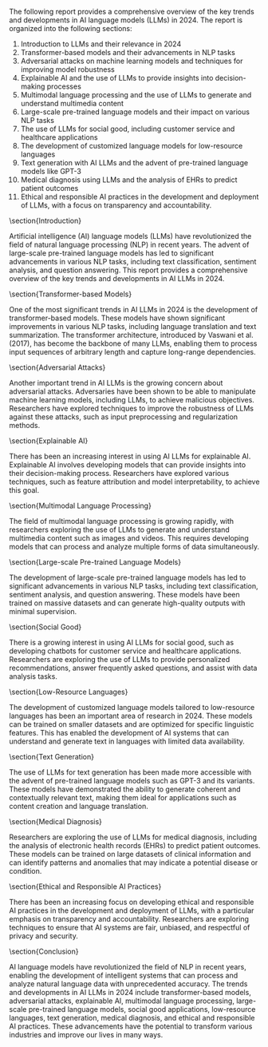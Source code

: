 The following report provides a comprehensive overview of the key trends and developments in AI language models (LLMs) in 2024. The report is organized into the following sections:

1. Introduction to LLMs and their relevance in 2024
2. Transformer-based models and their advancements in NLP tasks
3. Adversarial attacks on machine learning models and techniques for improving model robustness
4. Explainable AI and the use of LLMs to provide insights into decision-making processes
5. Multimodal language processing and the use of LLMs to generate and understand multimedia content
6. Large-scale pre-trained language models and their impact on various NLP tasks
7. The use of LLMs for social good, including customer service and healthcare applications
8. The development of customized language models for low-resource languages
9. Text generation with AI LLMs and the advent of pre-trained language models like GPT-3
10. Medical diagnosis using LLMs and the analysis of EHRs to predict patient outcomes
11. Ethical and responsible AI practices in the development and deployment of LLMs, with a focus on transparency and accountability.

\section{Introduction}

Artificial intelligence (AI) language models (LLMs) have revolutionized the field of natural language processing (NLP) in recent years. The advent of large-scale pre-trained language models has led to significant advancements in various NLP tasks, including text classification, sentiment analysis, and question answering. This report provides a comprehensive overview of the key trends and developments in AI LLMs in 2024.

\section{Transformer-based Models}

One of the most significant trends in AI LLMs in 2024 is the development of transformer-based models. These models have shown significant improvements in various NLP tasks, including language translation and text summarization. The transformer architecture, introduced by Vaswani et al. (2017), has become the backbone of many LLMs, enabling them to process input sequences of arbitrary length and capture long-range dependencies.

\section{Adversarial Attacks}

Another important trend in AI LLMs is the growing concern about adversarial attacks. Adversaries have been shown to be able to manipulate machine learning models, including LLMs, to achieve malicious objectives. Researchers have explored techniques to improve the robustness of LLMs against these attacks, such as input preprocessing and regularization methods.

\section{Explainable AI}

There has been an increasing interest in using AI LLMs for explainable AI. Explainable AI involves developing models that can provide insights into their decision-making process. Researchers have explored various techniques, such as feature attribution and model interpretability, to achieve this goal.

\section{Multimodal Language Processing}

The field of multimodal language processing is growing rapidly, with researchers exploring the use of LLMs to generate and understand multimedia content such as images and videos. This requires developing models that can process and analyze multiple forms of data simultaneously.

\section{Large-scale Pre-trained Language Models}

The development of large-scale pre-trained language models has led to significant advancements in various NLP tasks, including text classification, sentiment analysis, and question answering. These models have been trained on massive datasets and can generate high-quality outputs with minimal supervision.

\section{Social Good}

There is a growing interest in using AI LLMs for social good, such as developing chatbots for customer service and healthcare applications. Researchers are exploring the use of LLMs to provide personalized recommendations, answer frequently asked questions, and assist with data analysis tasks.

\section{Low-Resource Languages}

The development of customized language models tailored to low-resource languages has been an important area of research in 2024. These models can be trained on smaller datasets and are optimized for specific linguistic features. This has enabled the development of AI systems that can understand and generate text in languages with limited data availability.

\section{Text Generation}

The use of LLMs for text generation has been made more accessible with the advent of pre-trained language models such as GPT-3 and its variants. These models have demonstrated the ability to generate coherent and contextually relevant text, making them ideal for applications such as content creation and language translation.

\section{Medical Diagnosis}

Researchers are exploring the use of LLMs for medical diagnosis, including the analysis of electronic health records (EHRs) to predict patient outcomes. These models can be trained on large datasets of clinical information and can identify patterns and anomalies that may indicate a potential disease or condition.

\section{Ethical and Responsible AI Practices}

There has been an increasing focus on developing ethical and responsible AI practices in the development and deployment of LLMs, with a particular emphasis on transparency and accountability. Researchers are exploring techniques to ensure that AI systems are fair, unbiased, and respectful of privacy and security.

\section{Conclusion}

AI language models have revolutionized the field of NLP in recent years, enabling the development of intelligent systems that can process and analyze natural language data with unprecedented accuracy. The trends and developments in AI LLMs in 2024 include transformer-based models, adversarial attacks, explainable AI, multimodal language processing, large-scale pre-trained language models, social good applications, low-resource languages, text generation, medical diagnosis, and ethical and responsible AI practices. These advancements have the potential to transform various industries and improve our lives in many ways.